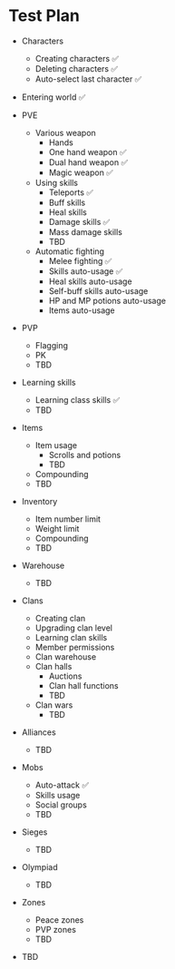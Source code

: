 ﻿# Test Plan

* Characters
  * Creating characters ✅
  * Deleting characters ✅
  * Auto-select last character ✅


* Entering world ✅


* PVE
  * Various weapon
    * Hands
    * One hand weapon ✅
    * Dual hand weapon ✅
    * Magic weapon ✅
  * Using skills
    * Teleports ✅
    * Buff skills
    * Heal skills
    * Damage skills ✅
    * Mass damage skills 
    * TBD
  * Automatic fighting
    * Melee fighting ✅
    * Skills auto-usage ✅
    * Heal skills auto-usage
    * Self-buff skills auto-usage
    * HP and MP potions auto-usage
    * Items auto-usage


* PVP
  * Flagging
  * PK
  * TBD


* Learning skills
  * Learning class skills ✅ 
  * TBD


* Items
  * Item usage
    * Scrolls and potions
    * TBD
  * Compounding
  * TBD

 
* Inventory
  * Item number limit
  * Weight limit
  * Compounding
  * TBD

* Warehouse
  * TBD 

* Clans
  * Creating clan
  * Upgrading clan level
  * Learning clan skills
  * Member permissions
  * Clan warehouse
  * Clan halls
    * Auctions
    * Clan hall functions
    * TBD
  * Clan wars
    * TBD


* Alliances
  * TBD


* Mobs
  * Auto-attack ✅
  * Skills usage
  * Social groups
  * TBD


* Sieges
  * TBD


* Olympiad
  * TBD


* Zones
  * Peace zones
  * PVP zones
  * TBD
 

* TBD
